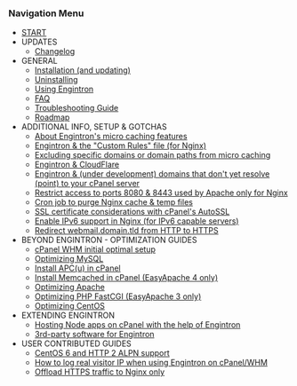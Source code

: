 ### Navigation Menu

* [START](pages/index)
* UPDATES
    * [Changelog](pages/Changelog)
* GENERAL
    * [Installation (and updating)](pages/install)
    * [Uninstalling](pages/remove)
    * [Using Engintron](pages/using-engintron)
    * [FAQ](pages/faq)
    * [Troubleshooting Guide](pages/troubleshooting)
    * [Roadmap](pages/roadmap)
* ADDITIONAL INFO, SETUP & GOTCHAS
    * [About Engintron's micro caching features](pages/About-Engintrons-micro-caching-features)
    * [Engintron & the "Custom Rules" file (for Nginx)](pages/Engintron-&-the-%22Custom-Rules%22-file-(for-Nginx))
    * [Excluding specific domains or domain paths from micro caching](pages/Excluding-specific-domains-or-domain-paths-from-micro-caching)
    * [Engintron & CloudFlare](pages/Engintron-&-CloudFlare)
    * [Engintron & (under development) domains that don't yet resolve (point) to your cPanel server](pages/Engintron-and-under-development-domains-that-dont-yet-resolve-point-to-your-cPanel-server)
    * [Restrict access to ports 8080 & 8443 used by Apache only for Nginx](pages/Restrict-access-to-ports-8080-&-8443-used-by-Apache-only-for-Nginx)
    * [Cron job to purge Nginx cache & temp files](pages/Cron-job-to-purge-Nginx-cache-&-temp-files)
    * [SSL certificate considerations with cPanel's AutoSSL](pages/SSL-certificate-considerations-with-cPanels-AutoSSL)
    * [Enable IPv6 support in Nginx (for IPv6 capable servers)](pages/Enable-IPv6-support-in-Nginx)
    * [Redirect webmail.domain.tld from HTTP to HTTPS](pages/Redirect-webmail.domain.tld-from-HTTP-to-HTTPS)
* BEYOND ENGINTRON - OPTIMIZATION GUIDES
    * [cPanel WHM initial optimal setup](pages/Beyond-Engintron-cPanel-WHM-initial-optimal-setup)
    * [Optimizing MySQL](pages/Beyond-Engintron-Optimizing-MySQL)
    * [Install APC(u) in cPanel](pages/Beyond-Engintron-Install-APC(u)-in-cPanel)
    * [Install Memcached in cPanel (EasyApache 4 only)](pages/Install-Memcached-in-cPanel-(EasyApache-4-only))
    * [Optimizing Apache](pages/Beyond-Engintron-Optimizing-Apache)
    * [Optimizing PHP FastCGI (EasyApache 3 only)](pages/Beyond-Engintron-Optimizing-PHP-FastCGI-(under-EasyApache-3))
    * [Optimizing CentOS](pages/Beyond-Engintron-Optimizing-CentOS)
* EXTENDING ENGINTRON
    * [Hosting Node apps on cPanel with the help of Engintron](pages/hosting-node-apps-on-cpanel)
    * [3rd-party software for Engintron](pages/third-party-software-for-engintron)
* USER CONTRIBUTED GUIDES
    * [CentOS 6 and HTTP 2 ALPN support](pages/user_guide_centos6_http2_alpn)
    * [How to log real visitor IP when using Engintron on cPanel/WHM](pages/user_guide_log_real_visitor_ips)
    * [Offload HTTPS traffic to Nginx only](pages/user_guide_offload_https_nginx_only)
